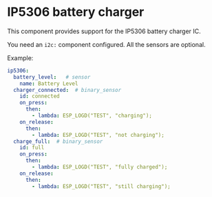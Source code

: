 # IP5306 battery charger

This component provides support for the IP5306 battery charger IC.

You need an `i2c:` component configured.  All the sensors are optional.

Example:
```yaml
ip5306:
  battery_level:   # sensor
    name: Battery Level
  charger_connected:  # binary_sensor
    id: connected
    on_press:
      then:
        - lambda: ESP_LOGD("TEST", "charging");
    on_release:
      then:
        - lambda: ESP_LOGD("TEST", "not charging");
  charge_full:  # binary_sensor
    id: full
    on_press:
      then:
        - lambda: ESP_LOGD("TEST", "fully charged");
    on_release:
      then:
        - lambda: ESP_LOGD("TEST", "still charging");
```
